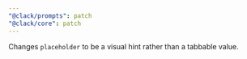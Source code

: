 ```yaml
---
"@clack/prompts": patch
"@clack/core": patch
---
```


Changes `placeholder` to be a visual hint rather than a tabbable value.
